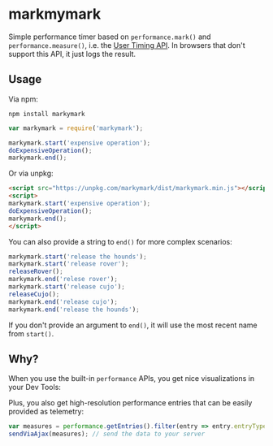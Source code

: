 markmymark
======

Simple performance timer based on `performance.mark()` and `performance.measure()`, i.e. the [User Timing API](http://caniuse.com/#feat=user-timing). In browsers that don't support this API, it just logs the result.

Usage
----

Via npm:

    npm install markymark

```js
var markymark = require('markymark');

markymark.start('expensive operation');
doExpensiveOperation();
markymark.end();
```

Or via unpkg:

```html
<script src="https://unpkg.com/markymark/dist/markymark.min.js"></script>
<script>
markymark.start('expensive operation');
doExpensiveOperation();
markymark.end();
</script>
```

You can also provide a string to `end()` for more complex scenarios:

```js
markymark.start('release the hounds');
markymark.start('release rover');
releaseRover();
markymark.end('relese rover');
markymark.start('release cujo');
releaseCujo();
markymark.end('release cujo');
markymark.end('release the hounds');
```

If you don't provide an argument to `end()`, it will use the most recent name from `start()`.

Why?
---

When you use the built-in `performance` APIs, you get nice visualizations in your Dev Tools:

Plus, you also get high-resolution performance entries that can be easily provided as telemetry:

```js
var measures = performance.getEntries().filter(entry => entry.entryType === 'measure');
sendViaAjax(measures); // send the data to your server
```
